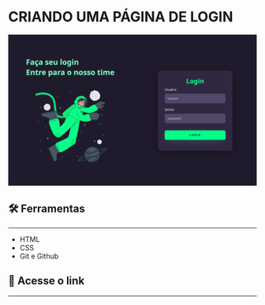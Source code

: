 # CRIANDO UMA PÁGINA DE LOGIN

![Print Resultado](./.github/print-screen.png)

## 🛠 Ferramentas 
---
- HTML
- CSS
- Git e Github

## 🔗 Acesse o link
---

